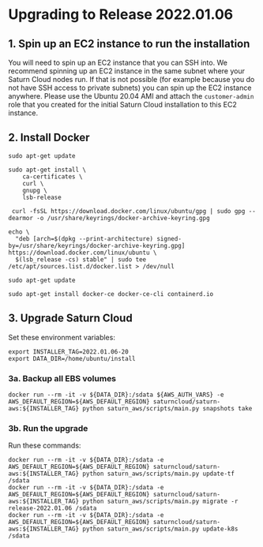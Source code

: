 # Upgrading to Release 2022.01.06
## 1. Spin up an EC2 instance to run the installation

You will need to spin up an EC2 instance that you can SSH into. We recommend spinning up an EC2 instance
in the same subnet where your Saturn Cloud nodes run. If that is not possible (for example because you do not have
SSH access to private subnets) you can spin up the EC2 instance anywhere. Please use the Ubuntu 20.04 AMI and
attach the `customer-admin` role that you created for the initial Saturn Cloud installation to this EC2 instance.

## 2. Install Docker

```
sudo apt-get update

sudo apt-get install \
    ca-certificates \
    curl \
    gnupg \
    lsb-release

 curl -fsSL https://download.docker.com/linux/ubuntu/gpg | sudo gpg --dearmor -o /usr/share/keyrings/docker-archive-keyring.gpg

echo \
  "deb [arch=$(dpkg --print-architecture) signed-by=/usr/share/keyrings/docker-archive-keyring.gpg] https://download.docker.com/linux/ubuntu \
  $(lsb_release -cs) stable" | sudo tee /etc/apt/sources.list.d/docker.list > /dev/null

sudo apt-get update

sudo apt-get install docker-ce docker-ce-cli containerd.io
```
## 3. Upgrade Saturn Cloud

Set these environment variables:
```
export INSTALLER_TAG=2022.01.06-20
export DATA_DIR=/home/ubuntu/install
```
### 3a. Backup all EBS volumes

```
docker run --rm -it -v ${DATA_DIR}:/sdata ${AWS_AUTH_VARS} -e AWS_DEFAULT_REGION=${AWS_DEFAULT_REGION} saturncloud/saturn-aws:${INSTALLER_TAG} python saturn_aws/scripts/main.py snapshots take
```

### 3b. Run the upgrade

Run these commands:
```
docker run --rm -it -v ${DATA_DIR}:/sdata -e AWS_DEFAULT_REGION=${AWS_DEFAULT_REGION} saturncloud/saturn-aws:${INSTALLER_TAG} python saturn_aws/scripts/main.py update-tf /sdata
docker run --rm -it -v ${DATA_DIR}:/sdata -e AWS_DEFAULT_REGION=${AWS_DEFAULT_REGION} saturncloud/saturn-aws:${INSTALLER_TAG} python saturn_aws/scripts/main.py migrate -r release-2022.01.06 /sdata
docker run --rm -it -v ${DATA_DIR}:/sdata -e AWS_DEFAULT_REGION=${AWS_DEFAULT_REGION} saturncloud/saturn-aws:${INSTALLER_TAG} python saturn_aws/scripts/main.py update-k8s /sdata
```
